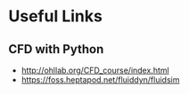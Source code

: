 # Useful Links

## CFD with Python
 - http://ohllab.org/CFD_course/index.html
 - https://foss.heptapod.net/fluiddyn/fluidsim
